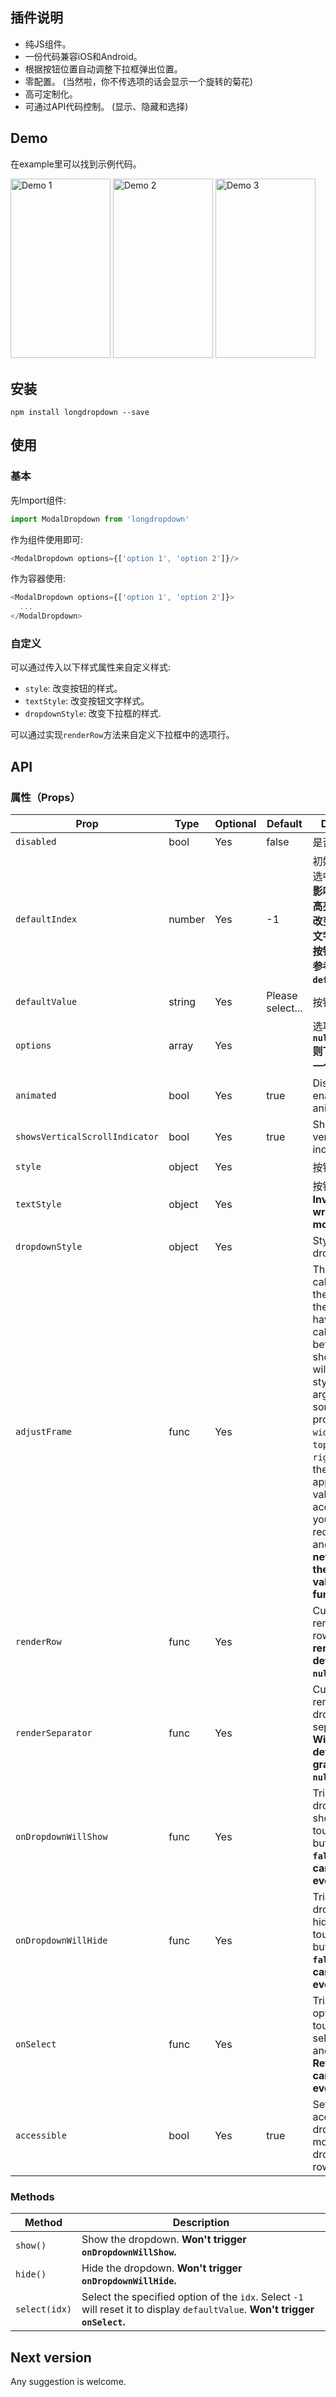 ## 插件说明

- 纯JS组件。
- 一份代码兼容iOS和Android。
- 根据按钮位置自动调整下拉框弹出位置。
- 零配置。 (当然啦，你不传选项的话会显示一个旋转的菊花)
- 高可定制化。
- 可通过API代码控制。 (显示、隐藏和选择)

## Demo

在example里可以找到示例代码。
 
<img src="https://github.com/sohobloo/react-native-modal-dropdown/blob/master/docs/demo_1.gif?raw=true" width = "160" height = "287.5" alt="Demo 1"/>

<img src="https://github.com/sohobloo/react-native-modal-dropdown/blob/master/docs/demo_2.gif?raw=true" width = "160" height = "287.5" alt="Demo 2"/>

<img src="https://github.com/sohobloo/react-native-modal-dropdown/blob/master/docs/demo_3.gif?raw=true" width = "160" height = "287.5" alt="Demo 3"/>

## 安装

```终端命令输入
npm install longdropdown --save
```
## 使用
### 基本
先Import组件:

```javascript
import ModalDropdown from 'longdropdown'
```
作为组件使用即可:

```javascript
<ModalDropdown options={['option 1', 'option 2']}/>
```
作为容器使用:

```javascript
<ModalDropdown options={['option 1', 'option 2']}>
  ...
</ModalDropdown>
```
### 自定义
可以通过传入以下样式属性来自定义样式:

- `style`: 改变按钮的样式。
- `textStyle`: 改变按钮文字样式。
- `dropdownStyle`: 改变下拉框的样式.

可以通过实现`renderRow`方法来自定义下拉框中的选项行。

## API
### 属性（Props）
Prop                | Type     | Optional | Default   | Description
------------------- | -------- | -------- | --------- | -----------
`disabled`          | bool     | Yes      | false     | 是否禁用组件
`defaultIndex`      | number   | Yes      | -1        | 初始选择. `-1`: 未选中. **这个只会影响选项展示的高亮与否，不会改变初始的按钮文字。若要改变按钮初始文字请参考`defaultValue`.**
`defaultValue`      | string   | Yes      | Please select... | 按钮初始文字. 
`options`    			| array    | Yes      |           | 选项。 **传`null/undefined`则下拉框会显示一个加载图标。**
`animated`          | bool     | Yes      | true      | Disable / enable fade animation.
`showsVerticalScrollIndicator` | bool | Yes | true    | Show / hide vertical scroll indicator.
`style`             | object   | Yes      |           | 按钮样式。
`textStyle`         | object   | Yes      |           | 按钮文字样式。 **Invalid in wrapper mode.**
`dropdownStyle`     | object   | Yes      |           | Style of the dropdown list.
`adjustFrame`       | func     | Yes      |           | This is a callback after the frame of the dropdown have been calculated and before showing. You will receive a style object as argument with some of the props like `width` `height` `top` `left` and `right`. Change them to appropriate values that accord with your requirement and **make the new style as the return value of this function**.
`renderRow`         | func     | Yes      |           | Customize render option rows. **Will render a default row if `null`/`undefined`.**
`renderSeparator`   | func     | Yes      |           | Customize render dropdown list separators. **Will render a default thin gray line if `null`/`undefined`.**
`onDropdownWillShow`| func     | Yes      |           | Trigger when dropdown will show by touching the button. **Return `false` can cancel the event.**
`onDropdownWillHide`| func     | Yes      |           | Trigger when dropdown will hide by touching the button. **Return `false` can cancel the event.**
`onSelect`          | func     | Yes      |           | Trigger when option row touched with selected `index` and `value`. **Return `false` can cancel the event.**
`accessible`          | bool     | Yes      | true    | Set accessibility of dropdown modal and dropdown rows

### Methods
Method            |  Description
----------------- |  -----------
`show()`          |  Show the dropdown. **Won't trigger `onDropdownWillShow`.**
`hide()`          |  Hide the dropdown. **Won't trigger `onDropdownWillHide`.**
`select(idx)`     |  Select the specified option of the `idx`. Select `-1` will reset it to display `defaultValue`. **Won't trigger `onSelect`.**

## Next version
Any suggestion is welcome.